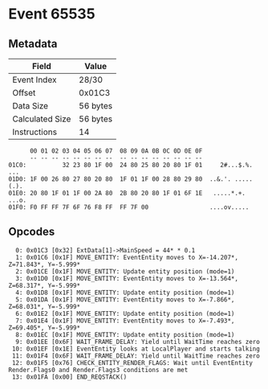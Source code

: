 # Event 65535

## Metadata

| Field           | Value    |
|-----------------|----------|
| Event Index     | 28/30    |
| Offset          | 0x01C3   |
| Data Size       | 56 bytes |
| Calculated Size | 56 bytes |
| Instructions    | 14       |

```
      00 01 02 03 04 05 06 07  08 09 0A 0B 0C 0D 0E 0F
      -- -- -- -- -- -- -- --  -- -- -- -- -- -- -- --
01C0:          32 23 80 1F 00  24 80 25 80 20 80 1F 01     2#...$.%. ...
01D0: 1F 00 26 80 27 80 20 80  1F 01 1F 00 28 80 29 80  ..&.'. .....(.).
01E0: 20 80 1F 01 1F 00 2A 80  2B 80 20 80 1F 01 6F 1E   .....*.+. ...o.
01F0: F0 FF FF 7F 6F 76 F8 FF  FF 7F 00                 ....ov.....     
```

## Opcodes

```
  0: 0x01C3 [0x32] ExtData[1]->MainSpeed = 44* * 0.1
  1: 0x01C6 [0x1F] MOVE_ENTITY: EventEntity moves to X=-14.207*, Z=71.843*, Y=-5.999*
  2: 0x01CE [0x1F] MOVE_ENTITY: Update entity position (mode=1)
  3: 0x01D0 [0x1F] MOVE_ENTITY: EventEntity moves to X=-13.564*, Z=68.317*, Y=-5.999*
  4: 0x01D8 [0x1F] MOVE_ENTITY: Update entity position (mode=1)
  5: 0x01DA [0x1F] MOVE_ENTITY: EventEntity moves to X=-7.866*, Z=68.031*, Y=-5.999*
  6: 0x01E2 [0x1F] MOVE_ENTITY: Update entity position (mode=1)
  7: 0x01E4 [0x1F] MOVE_ENTITY: EventEntity moves to X=-7.493*, Z=69.405*, Y=-5.999*
  8: 0x01EC [0x1F] MOVE_ENTITY: Update entity position (mode=1)
  9: 0x01EE [0x6F] WAIT_FRAME_DELAY: Yield until WaitTime reaches zero
 10: 0x01EF [0x1E] EventEntity looks at LocalPlayer and starts talking
 11: 0x01F4 [0x6F] WAIT_FRAME_DELAY: Yield until WaitTime reaches zero
 12: 0x01F5 [0x76] CHECK_ENTITY_RENDER_FLAGS: Wait until EventEntity Render.Flags0 and Render.Flags3 conditions are met
 13: 0x01FA [0x00] END_REQSTACK()
```
